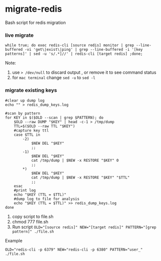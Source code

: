 # migrate-redis
Bash script for redis migration

### live migrate
```
while true; do exec redis-cli [source redis] monitor | grep --line-buffered -vi 'get\|exist\|ping' | grep --line-buffered -i '[key patterns]' | sed -u 's/.*]//' | redis-cli [target redis] ;done;
```
Note:
1. use `> /dev/null` to discard output , or remove it to see command status
2. for `mac terminal` change `sed -u` to `sed -l`

### migrate existing keys
```
#clear up dump log
echo "" > redis_dump_keys.log

#scan by pattern
for KEY in $($OLD --scan | grep $PATTERN); do
    $OLD --raw DUMP "$KEY" | head -c-1 > /tmp/dump
    TTL=$($OLD --raw TTL "$KEY")
    #capture key ttl
    case $TTL in
        -2)
            $NEW DEL "$KEY"
            ;;
        -1)
            $NEW DEL "$KEY"
            cat /tmp/dump | $NEW -x RESTORE "$KEY" 0
            ;;
        *)
            $NEW DEL "$KEY"
            cat /tmp/dump | $NEW -x RESTORE "$KEY" "$TTL"
            ;;
    esac
    #print log
    echo "$KEY (TTL = $TTL)"
    #dump log to file for analysis
    echo "$KEY (TTL = $TTL)" >> redis_dump_keys.log
done
```

1. copy script to file.sh
2. chmod 777 file.sh
3. Run script `OLD="[source redis]" NEW="[target redis]" PATTERN="[grep pattern]" ./file.sh`


Example
```
OLD="redis-cli -p 6379" NEW="redis-cli -p 6380" PATTERN="user_" ./file.sh
```
